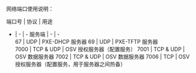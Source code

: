 网络端口使用说明：

端口号 |  协议  |  用途
- | -  | -
服务端 |   -      |   -   
67    |    UDP      | PXE-DHCP 服务器
69    |    UDP      | PXE-TFTP 服务器  
7000  |    TCP & UDP | OSV 授权服务器（配置服务）
7001  |    TCP & UDP | OSV 数据服务器
7002  |    TCP & UDP | OSV 数据服务器
7006  |    TCP       | OSV 授权服务器（配置服务，用于服务器之间热备） 

